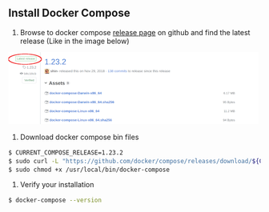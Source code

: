 ## Install Docker Compose
1. Browse to docker compose [release page](https://github.com/docker/compose/releases/ "Docker compose release page") on github and find the latest release (Like in the image below)

![Docker compose release page](../images/docker-compose-release.png "Docker compose latest release")
1. Download docker compose bin files
```bash
$ CURRENT_COMPOSE_RELEASE=1.23.2
$ sudo curl -L "https://github.com/docker/compose/releases/download/${CURRENT_COMPOSE_RELEASE}/docker-compose-$(uname -s)-$(uname -m)" -o /usr/local/bin/docker-compose
$ sudo chmod +x /usr/local/bin/docker-compose
```
1. Verify your installation
```bash
$ docker-compose --version
```